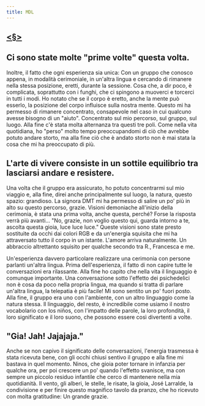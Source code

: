```yaml
---
title: MDL
---
```

## [<§>](www.indicibile.xyz)
## Ci sono state molte "prime volte" questa volta. 
Inoltre, il fatto che ogni esperienza sia unica: 
Con un gruppo che conosco appena, in modalità cerimoniale, in un'altra lingua e cercando di rimanere  nella stessa posizione, eretti, durante la sessione. Cosa che, a dir poco, è complicata, soprattutto con i  funghi, che ci spingono a muoverci e torcerci in tutti i modi. 
Ho notato che se il corpo è eretto, anche la mente può esserlo, la posizione del corpo influisce sulla  nostra mente. Questo mi ha permesso di rimanere concentrato, consapevole nel caso in cui qualcuno  avesse bisogno di un "aiuto". 
Concentrato sul mio percorso, sul gruppo, sul luogo. 
Alla fine c'è stata molta alternanza tra questi tre poli. 
Come nella vita quotidiana, ho "perso" molto tempo preoccupandomi di ciò che avrebbe potuto andare  storto, 
ma alla fine ciò che è andato storto non è mai stata la cosa che mi ha preoccupato di più. 

## L'arte di vivere consiste in un sottile equilibrio tra lasciarsi andare e resistere. 
Una volta che il gruppo era assicurato, ho potuto concentrarmi sul mio viaggio e, alla fine, direi anche  principalmente sul luogo, la natura, questo spazio: grandioso. 
La signora DMT mi ha permesso di salire un po' più in alto su questo percorso, grazie. 
Visioni demoniache all'inizio della cerimonia, è stata una prima volta, anche questa, perché? Forse la  risposta verrà più avanti...
"No, grazie, non voglio questo qui, guarda intorno a te, ascolta questa gioia, luce luce luce." Queste  visioni sono state presto sostituite da occhi dai colori RGB e da un'energia squisita che mi ha attraversato tutto il corpo in un istante. L'amore arriva naturalmente. 
Un abbraccio altrettanto squisito per qualche secondo tra R., Francesca e me. 

Un'esperienza davvero particolare realizzare una cerimonia con persone parlanti un'altra lingua. Prima dell'esperienza, il fatto di non capire tutte le conversazioni era rilassante. 
Alla fine ho capito che nella vita il linguaggio è comunque importante. 
Una conversazione sotto l'effetto dei psichedelici non è cosa da poco nella propria lingua, ma quando si  tratta di parlare un'altra lingua, la telepatia è più facile! 
Mi sono sentito un po' fuori posto. Alla fine, il gruppo era uno con l'ambiente, con un altro linguaggio  come la natura stessa. 
Il linguaggio, del resto, è incredibile come usiamo il nostro vocabolario con los niños, con l'impatto delle  parole, la loro profondità, il loro significato e il loro suono, che possono essere così divertenti a volte.  

## "Gia! Jah! Jajajaja." 
Anche se non capivo il significato delle conversazioni, l'energia trasmessa è stata ricevuta bene, con gli  occhi chiusi sentivo il gruppo e alla fine mi bastava in quel momento. 
Ninos, che gioia poter tornare in infanzia per qualche ora, per poi crescere un po' quando l'effetto  svanisce, ma con sempre un piccolo residuo infantile che cerco di mantenere nella mia quotidianità. 
Il vento, gli alberi, le stelle, le risate, la gioia,  José Larralde, la condivisione e per finire questo magnifico tavolo da pranzo, che ho ricevuto con molta  gratitudine: 
Un grande grazie. 